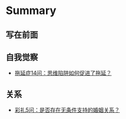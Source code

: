 # Summary

## 写在前面

## 自我觉察

* [拖延症14问：思维陷阱如何促进了拖延？](self/拖延症14问：思维陷阱如何促进了拖延？.md)

## 关系

* [彩礼5问：是否存在无条件支持的婚姻关系？](self/彩礼5问：是否存在无条件支持的婚姻关系？.md)
